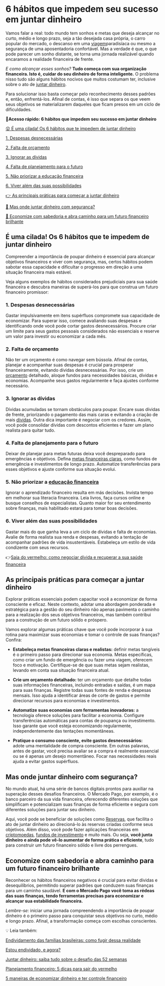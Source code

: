 # 6 hábitos que impedem seu sucesso em juntar dinheiro

Vamos falar a real: todo mundo tem sonhos e metas que deseja alcançar no curto, médio e longo prazo, seja a tão desejada casa própria, o carro popular do mercado, o descanso em uma [viagem](https://meubolso.mercadopago.com.br/erros-comuns-no-planejamento-de-viagem)paradisíaca ou mesmo a segurança de uma aposentadoria confortável. Mas a verdade é que, o que pode parecer um sonho distante, se torna uma jornada realizável quando encaramos a realidade financeira de frente.

*E como alcançar esses sonhos?* **Tudo começa com sua organização financeira. Isto é, cuidar do seu dinheiro de forma inteligente.** O problema nisso tudo são alguns hábitos nocivos que muitos costumam ter, inclusive sobre o ato de [juntar dinheiro](https://meubolso.mercadopago.com.br/juntar-dinheiro-e-possivel-se-tornar-um-milionario).

Para solucionar isso basta começar pelo reconhecimento desses padrões e, então, enfrentá-los. Afinal de contas, é isso que separa os que veem seus objetivos se materializarem daqueles que ficam presos em um ciclo de dificuldades.

**💙Acesso rápido: 6 hábitos que impedem seu sucesso em juntar dinheiro**

[😲 É uma cilada! Os 6 hábitos que te impedem de juntar dinheiro](#A)

[1. Despesas desnecessárias](#B)

[2. Falta de orçamento](#C)

[3. Ignorar as dívidas](#D)

[4. Falta de planejamento para o futuro](#E)

[5. Não priorizar a educação financeira](#F)

[6. Viver além das suas possibilidades](#G)

[👉 As principais práticas para começar a juntar dinheiro](#H)

[🤔 Mas onde juntar dinheiro com segurança?](#I)

[💙 Economize com sabedoria e abra caminho para um futuro financeiro brilhante](#J)

[](#)
## É uma cilada! Os 6 hábitos que te impedem de juntar dinheiro

Compreender a importância de poupar dinheiro é essencial para alcançar objetivos financeiros e viver com segurança, mas, certos hábitos podem sabotar essa capacidade e dificultar o progresso em direção a uma situação financeira mais estável.

Veja alguns exemplos de hábitos considerados prejudiciais para sua saúde financeira e descubra maneiras de superá-los para que construa um futuro financeiro promissor:

[](#)
### 1. Despesas desnecessárias

Gastar impulsivamente em itens supérfluos compromete sua capacidade de economizar. Para superar isso, comece avaliando suas despesas e identificando onde você pode cortar gastos desnecessários. Procure criar um limite para seus gastos pessoais considerados não essenciais e reserve um valor para investir ou economizar a cada mês.

[](#)
### 2. Falta de orçamento

Não ter um orçamento é como navegar sem bússola. Afinal de contas, planejar e acompanhar suas despesas é crucial para prosperar financeiramente, evitando dívidas desnecessárias. Por isso, crie um [orçamento](https://meubolso.mercadopago.com.br/faca-seu-orcamento-pessoal) detalhado, aloque fundos para necessidades básicas, dívidas e economias. Acompanhe seus gastos regularmente e faça ajustes conforme necessário.

[](#)
### 3. Ignorar as dívidas

Dívidas acumuladas se tornam obstáculos para poupar. Encare suas dívidas de frente, priorizando o pagamento das mais caras e evitando a criação de mais [dívidas](https://meubolso.mercadopago.com.br/como-negociar-divida). Outra dica importante é negociar com os credores. Assim, você pode consolidar dívidas com descontos eficientes e fazer um plano realista para quitar tudo.

[](#)
### 4. Falta de planejamento para o futuro

Deixar de planejar para metas futuras deixa você despreparado para emergências e objetivos. Defina [metas financeiras claras](https://meubolso.mercadopago.com.br/meta-smart), como fundos de emergência e investimentos de longo prazo. Automatize transferências para esses objetivos e ajuste conforme sua situação evolui.

[](#)
### 5. Não priorizar a [educação financeira](https://meubolso.mercadopago.com.br/educacao-financeira-6-dicas-para-ter-controle-do-seu-dinheiro-em-2021)

Ignorar o aprendizado financeiro resulta em más decisões. Invista tempo em melhorar sua literacia financeira. Leia livros, faça cursos online e busque conselhos de especialistas. Quanto maior for seu entendimento sobre finanças, mais habilitado estará para tomar boas decisões.

[](#)
### 6. Viver além das suas possibilidades

Gastar mais do que ganha leva a um ciclo de dívidas e falta de economias. Avalie de forma realista sua renda e despesas, evitando a tentação de acompanhar padrões de vida insustentáveis. Estabeleça um estilo de vida condizente com seus recursos.

👉[Saia do vermelho: como negociar dívida e recuperar a sua saúde financeira](https://meubolso.mercadopago.com.br/saia-do-vermelho)

[](#)
## As principais práticas para começar a juntar dinheiro

Explorar práticas essenciais podem capacitar você a economizar de forma consciente e eficaz. Neste contexto, adotar uma abordagem ponderada e estratégica para a gestão do seu dinheiro não apenas pavimenta o caminho para a realização dos seus objetivos financeiros, mas também contribui para a construção de um futuro sólido e próspero.

Vamos explorar algumas práticas chave que você pode incorporar à sua rotina para maximizar suas economias e tomar o controle de suas finanças? Confira:

- **Estabeleça metas financeiras claras e realistas:** definir metas tangíveis é o primeiro passo para direcionar sua economia. Metas específicas, como criar um fundo de emergência ou fazer uma viagem, oferecem foco e motivação. Certifique-se de que suas metas sejam realistas, levando em conta sua situação financeira atual.

- **Crie um orçamento detalhado:** ter um orçamento que detalhe todas suas informações financeiras, incluindo entradas e saídas, é um mapa para suas finanças. Registre todas suas fontes de renda e despesas mensais. Isso ajuda a identificar áreas de corte de gastos e permite direcionar recursos para economias e investimentos.

- **Automatize suas economias com ferramentas inovadoras:** a tecnologia oferece soluções para facilitar a economia. Configure transferências automáticas para contas de poupança ou investimento. Isso garante que você esteja economizando regularmente, independentemente das tentações momentâneas.

- **Pratique o consumo consciente, evite gastos desnecessários:** adote uma mentalidade de compra consciente. Em outras palavras, antes de gastar, você precisa avaliar se a compra é realmente essencial ou se é apenas um desejo momentâneo. Focar nas necessidades reais ajuda a evitar gastos supérfluos.

[](#)
## Mas onde juntar dinheiro com segurança?

No mundo atual, há uma série de bancos digitais prontos para auxiliar na superação desses desafios financeiros. O Mercado Pago, por exemplo, é o banco parceiro da sua vida financeira, oferecendo diferentes soluções que simplificam e potencializam suas finanças de forma eficiente e segura com diferentes soluções para juntar seu dinheiro.

Aqui, você pode se beneficiar de soluções como [Reservas](https://meubolso.mercadopago.com.br/juntar-dinheiro-mercado-pago), que facilita o ato de juntar dinheiro ao direcioná-lo às reservas criadas conforme seus objetivos. Além disso, você pode fazer aplicações financeiras em [criptomoedas](https://meubolso.mercadopago.com.br/criptomoedas-mercado-pago), [fundos de investimento](https://meubolso.mercadopago.com.br/fundos-de-investimento-no-mercado-pago) e muito mais. Ou seja, **você junta dinheiro e ainda pode vê-lo aumentar de forma prática e eficiente**, tudo para construir um futuro financeiro sólido e livre dos perrengues.

[](#)
## Economize com sabedoria e abra caminho para um futuro financeiro brilhante

Reconhecer os hábitos financeiros negativos é crucial para evitar dívidas e desequilíbrios, permitindo superar padrões que conduzem suas finanças para um caminho saudável. **E com o Mercado Pago você toma as rédeas das suas finanças, tendo ferramentas precisas para economizar e alcançar sua estabilidade financeira.**

*Lembre-se:* iniciar uma jornada compreendendo a importância de poupar dinheiro é o primeiro passo para conquistar seus objetivos no curto, médio e longo prazo. Afinal, a transformação começa com escolhas conscientes.

💡 Leia também:

[Endividamento das famílias brasileiras: como fugir dessa realidade](https://meubolso.mercadopago.com.br/endividamento-das-familias-brasileiras)

[Estou endividado, e agora?](https://meubolso.mercadopago.com.br/estou-endividado-e-agora)

[Juntar dinheiro: saiba tudo sobre o desafio das 52 semanas](https://meubolso.mercadopago.com.br/desafio-das-52-semanas)

[Planejamento financeiro: 5 dicas para sair do vermelho](https://meubolso.mercadopago.com.br/planejamento-financeiro-para-sair-do-vermelho)

[5 maneiras de economizar dinheiro e ter controle financeiro](https://meubolso.mercadopago.com.br/5-maneiras-de-economizar-dinheiro-e-ter-controle-financeiro)